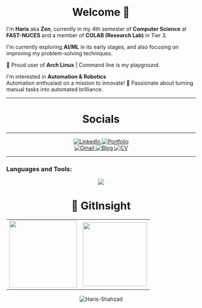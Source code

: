  <h1 align="center">Welcome 👋</h1>                                                                                                                                                      
                                                                                                                                                                    <p>I'm <strong>Haris</strong> aka <strong>Zen</strong>, currently in my 4th semester of <strong>Computer Science</strong> at <strong>FAST-NUCES</strong> and a member of <strong>COLAB (Research Lab)</strong> in Tier 3.</p>
<p>I'm currently exploring <strong>AI/ML</strong> in its early stages, and also focusing on improving my problem-solving techniques.</p>
<p>🐧 Proud user of <strong>Arch Linux</strong> | Command line is my playground.</p>           
                                                                                                                       
<p>I'm interested in <strong>Automation & Robotics</strong> <br> Automation enthusiast on a mission to innovate! 🚀 Passionate about turning manual tasks into automated brilliance.</p>                                                                                                                                                                                                                                                                                                                               
<hr>
                              
<h1 align="center">Socials</h1>

<hr>

<div align="center">
  <a href="https://www.linkedin.com/in/haris-shahzad786/" target="_blank">
    <img alt="LinkedIn" src="https://img.shields.io/badge/linkedin%20-%230077B5.svg?&style=for-the-badge&logo=linkedin&logoColor=white" />
  </a>
  <a href="https://zenvila.github.io/" target="_blank">
    <img alt="Portfolio" src="https://img.shields.io/badge/Portfolio-FFD700?style=for-the-badge" />
  </a>
</div>

<div align="center">
  <a href="mailto:arainharis@gmail.com">
    <img alt="Gmail" src="https://img.shields.io/badge/Gmail-D14836?style=for-the-badge&logo=gmail&logoColor=white" />
  </a>
  <a href="https://hashnode.com/@Zenvila">
    <img alt="Blog" src="https://img.shields.io/badge/Personal%20Blog-20B2AA?style=for-the-badge" />
  </a>
  <a href="https://drive.google.com/file/d/1wfiXOCtzIyrKnCQDQO7i0rqcZVQaeVpw/view" target="_blank">
    <img alt="CV" src="https://img.shields.io/badge/Personal%20CV-8A2BE2?style=for-the-badge" />
  </a>
</div>

<hr>

<h3 align="left">Languages and Tools:</h3>
<p align="center">
  <a href="https://skillicons.dev">
    <img src="https://skillicons.dev/icons?i=github,git,c,cpp,html,css,bootstrap,js,linux,python,azure,arduino,jquery,vscode,nodejs,docker,arch,mongodb,neo4j,ssh,puppet,chef,Django,jupyter,monit" />
  </a>
</p>

<h1 align="center">🐼 GitInsight</h1>

<table>
  <tr>
    <td><img height="180px" src="https://github-readme-stats.vercel.app/api?username=zenvila&show_icons=true&theme=dark" /></td>
    <td><img height="170px" src="https://github-readme-stats.vercel.app/api/top-langs/?username=zenvila&layout=compact&theme=dark" /></td>
  </tr>
</table>

<div align="center">
  <p><img align="center" src="https://github-readme-streak-stats.herokuapp.com/?user=zenvila&layout=compact&theme=dark" alt="Haris-Shahzad" /></p>
</div>
